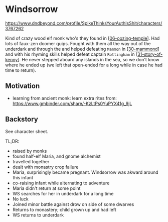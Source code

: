 # Windsorrow
https://www.dndbeyond.com/profile/SpikeThinksYourAuthIsShit/characters/3767262

Kind of crazy wood elf monk who's they found in [[06-oozing-temple]]. Had lots of faux-zen doomer quips. Fought with them all the way out of the underdark and through the and helped defeating `Mammon` in [[30-mammond]] and with his rhyming skills helped defeat captain `Rottingham` in [[31-story-of-kenny]]. He never stepped aboard any islands in the sea, so we don't know where he ended up (we left that open-ended for a long while in case he had time to return).

## Motivation
- learning from ancient monk: learn extra rites from: https://www.gmbinder.com/share/-KzLtPs0YuPYX41g_9jL

## Backstory
See character sheet.

TL;DR:
- raised by monks
- found half-elf Maria, and gnome alchemist
- travelled together
- dealt with monastry crop failure
- Maria, surprisingly became pregnant. Windsorrow was akward around this infant
- co-raising infant while alternating to adventure
- Maria didn't return at some point
- WS searches for her in underdark for a long time
- No luck
- Joined minor battle against drow on side of some dwarves
- Returns to monastery; child grown up and had left
- WS returns to underdark

[//begin]: # "Autogenerated link references for markdown compatibility"
[06-oozing-temple]: ../recaps/06-oozing-temple "06-oozing-temple"
[30-mammond]: ../recaps/30-mammond "30-mammond"
[31-story-of-kenny]: ../recaps/31-story-of-kenny "31-story-of-kenny"
[//end]: # "Autogenerated link references"
